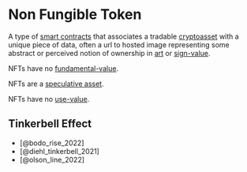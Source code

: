 # Non Fungible Token

A type of [smart contracts](smart-contracts.md) that associates a tradable [cryptoasset](cryptoasset.md) with a unique piece of data, often a url to hosted image representing some abstract or perceived notion of ownership in [art](art.md) or [sign-value](sign-value.md).

NFTs have no [fundamental-value](fundamental-value.md).

NFTs are a [speculative asset](speculation.md).

NFTs have no [use-value](use-value.md).

## Tinkerbell Effect

* [@bodo_rise_2022]
* [@diehl_tinkerbell_2021]
* [@olson_line_2022]